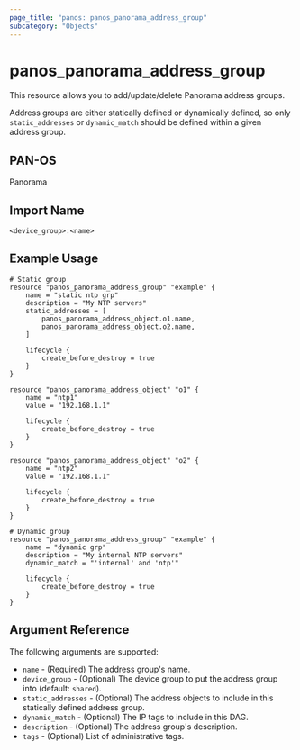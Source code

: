 ```yaml
---
page_title: "panos: panos_panorama_address_group"
subcategory: "Objects"
---
```


# panos_panorama_address_group

This resource allows you to add/update/delete Panorama address groups.

Address groups are either statically defined or dynamically defined, so only
`static_addresses` or `dynamic_match` should be defined within a given address
group.


## PAN-OS

Panorama


## Import Name

```shell
<device_group>:<name>
```


## Example Usage

```hcl
# Static group
resource "panos_panorama_address_group" "example" {
    name = "static ntp grp"
    description = "My NTP servers"
    static_addresses = [
        panos_panorama_address_object.o1.name,
        panos_panorama_address_object.o2.name,
    ]

    lifecycle {
        create_before_destroy = true
    }
}

resource "panos_panorama_address_object" "o1" {
    name = "ntp1"
    value = "192.168.1.1"

    lifecycle {
        create_before_destroy = true
    }
}

resource "panos_panorama_address_object" "o2" {
    name = "ntp2"
    value = "192.168.1.1"

    lifecycle {
        create_before_destroy = true
    }
}
```

```hcl
# Dynamic group
resource "panos_panorama_address_group" "example" {
    name = "dynamic grp"
    description = "My internal NTP servers"
    dynamic_match = "'internal' and 'ntp'"

    lifecycle {
        create_before_destroy = true
    }
}
```

## Argument Reference

The following arguments are supported:

* `name` - (Required) The address group's name.
* `device_group` - (Optional) The device group to put the address group into
  (default: `shared`).
* `static_addresses` - (Optional) The address objects to include in this
  statically defined address group.
* `dynamic_match` - (Optional) The IP tags to include in this DAG.
* `description` - (Optional) The address group's description.
* `tags` - (Optional) List of administrative tags.
